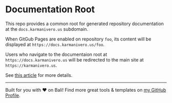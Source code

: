# Documentation Root

This repo provides a common root for generated repository documentation at the `docs.karmanivero.us` subdomain.

When GitGub Pages are enabled on repository `foo`, its content will be displayed at `https://docs.karmanivero.us/foo`.

Users who navigate to the documentaion root at `https://docs.karmanivero.us` will be redirected to the main site at `https://karmanivero.us`.

See [this article](https://karmanivero.us/blog/unifying-web-presence-with-github-pages) for more details.

---

Built for you with ❤️ on Bali! Find more great tools & templates on [my GitHub Profile](https://github.com/karmaniverous).
